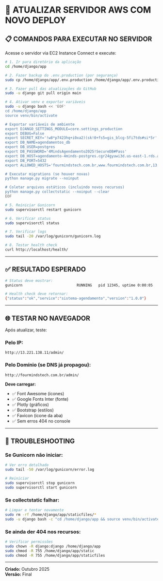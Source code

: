 # 🚀 ATUALIZAR SERVIDOR AWS COM NOVO DEPLOY

## 📋 COMANDOS PARA EXECUTAR NO SERVIDOR

Acesse o servidor via EC2 Instance Connect e execute:

```bash
# 1. Ir para diretório da aplicação
cd /home/django/app

# 2. Fazer backup do .env.production (por segurança)
sudo cp /home/django/app/.env.production /home/django/app/.env.production.backup

# 3. Fazer pull das atualizações do GitHub
sudo -u django git pull origin main

# 4. Ativar venv e exportar variáveis
sudo -u django bash << 'EOF'
cd /home/django/app
source venv/bin/activate

# Exportar variáveis de ambiente
export DJANGO_SETTINGS_MODULE=core.settings_production
export DEBUG=False
export SECRET_KEY='!w8*p7423hq+i0xa2)(sk!0+fs5=gis_blcg-5fi7tds#si*5r'
export DB_NAME=agendamentos_db
export DB_USER=postgres
export DB_PASSWORD='4MindsAgendamento2025!SecureDB#Pass'
export DB_HOST=agendamento-4minds-postgres.cgr24gyuwi3d.us-east-1.rds.amazonaws.com
export DB_PORT=5432
export ALLOWED_HOSTS='fourmindstech.com.br,www.fourmindstech.com.br,13.221.138.11,localhost'

# Executar migrations (se houver novas)
python manage.py migrate --noinput

# Coletar arquivos estáticos (incluindo novos recursos)
python manage.py collectstatic --noinput --clear
EOF

# 5. Reiniciar Gunicorn
sudo supervisorctl restart gunicorn

# 6. Verificar status
sudo supervisorctl status

# 7. Verificar logs
sudo tail -20 /var/log/gunicorn/gunicorn.log

# 8. Testar health check
curl http://localhost/health/
```

---

## ✅ RESULTADO ESPERADO

```bash
# Status deve mostrar:
gunicorn                         RUNNING   pid 12345, uptime 0:00:05

# Health check deve retornar:
{"status":"ok","service":"sistema-agendamento","version":"1.0.0"}
```

---

## 🌐 TESTAR NO NAVEGADOR

Após atualizar, teste:

### Pelo IP:
```
http://13.221.138.11/admin/
```

### Pelo Domínio (se DNS já propagou):
```
http://fourmindstech.com.br/admin/
```

**Deve carregar:**
- ✅ Font Awesome (ícones)
- ✅ Google Fonts Inter (fonte)
- ✅ Plotly (gráficos)
- ✅ Bootstrap (estilos)
- ✅ Favicon (ícone da aba)
- ✅ Sem erros 404 no console

---

## 🐛 TROUBLESHOOTING

### Se Gunicorn não iniciar:

```bash
# Ver erro detalhado
sudo tail -50 /var/log/gunicorn/error.log

# Reiniciar
sudo supervisorctl stop gunicorn
sudo supervisorctl start gunicorn
```

### Se collectstatic falhar:

```bash
# Limpar e tentar novamente
sudo rm -rf /home/django/app/staticfiles/*
sudo -u django bash -c "cd /home/django/app && source venv/bin/activate && python manage.py collectstatic --noinput"
```

### Se ainda der 404 nos recursos:

```bash
# Verificar permissões
sudo chown -R django:django /home/django/app
sudo chmod -R 755 /home/django/app/static
sudo chmod -R 755 /home/django/app/staticfiles
```

---

**Criado:** Outubro 2025  
**Versão:** Final

